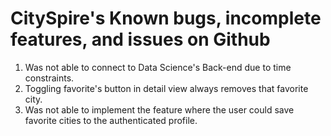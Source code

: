 #  CitySpire's Known bugs, incomplete features, and issues on Github
 
1. Was not able to connect to Data Science's Back-end due to time constraints. 
2. Toggling favorite's button in detail view always removes that favorite city.
3. Was not able to implement the feature where the user could save favorite cities to the authenticated profile. 



